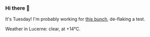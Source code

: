 ### Hi there :wave:

It's Tuesday! I'm probably working for [this bunch](https://github.com/kohofinancial), de-flaking a test.

Weather in Lucerne: clear, at +14°C.
